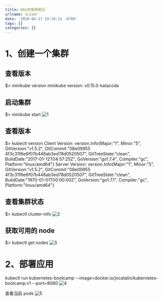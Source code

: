 ```yaml
---
title: K8s的使用笔记
urlname: sciomr
date: '2019-04-17 19:34:15 -0700'
tags: []
categories: []
---
```


# 1、创建一个集群

## 查看版本

$> minikube version
minikube version: v0.15.0-katacoda

## 启动集群

$> minikube start
![1](/images/yuque/K8s的使用笔记/1.png)

## 查看版本

$> kubectl version
Client Version: version.Info{Major:"1", Minor:"5", GitVersion:"v1.5.2", GitCommit:"08e09955
4f3c31f6e6f07b448ab3ed78d0520507", GitTreeState:"clean", BuildDate:"2017-01-12T04:57:25Z",
GoVersion:"go1.7.4", Compiler:"gc", Platform:"linux/amd64"}
Server Version: version.Info{Major:"1", Minor:"5", GitVersion:"v1.5.2", GitCommit:"08e09955
4f3c31f6e6f07b448ab3ed78d0520507", GitTreeState:"clean", BuildDate:"1970-01-01T00:00:00Z",
GoVersion:"go1.7.1", Compiler:"gc", Platform:"linux/amd64"}

## 查看集群状态

$> kubectl cluster-info
![2](/images/yuque/K8s的使用笔记/2.png)

## 获取可用的 node

$> kubectl get nodes
![3](/images/yuque/K8s的使用笔记/3.png)

# 2、部署应用

kubectl run kubernetes-bootcamp --image=docker.io/jocatalin/kubernetes-bootcamp:v1 --port=8080
![4](/images/yuque/K8s的使用笔记/4.png)

查看当前 pods
![5](/images/yuque/K8s的使用笔记/5.png)
